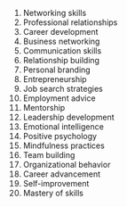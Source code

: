 1. Networking skills
2. Professional relationships
3. Career development
4. Business networking
5. Communication skills
6. Relationship building
7. Personal branding
8. Entrepreneurship
9. Job search strategies
10. Employment advice
11. Mentorship
12. Leadership development
13. Emotional intelligence
14. Positive psychology
15. Mindfulness practices
16. Team building
17. Organizational behavior
18. Career advancement
19. Self-improvement
20. Mastery of skills
